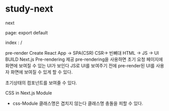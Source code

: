 # study-next

next

page:
export default

index : /

pre-render
Create React App -> SPA(CSR)
CSR-> 빈뼈대 HTML -> JS -> UI BUILD
Next.js Pre-rendering 제공
pre-rendering을 사용하면 초기 요청 페이지에 화면에
보여질 수 있는 UI가 보인다
JS로 UI를 보여주기 전에 pre-render된 UI를 사용자
화면에 보여질 수 있게 할 수 있다.

초기상태의 컴포넌트를 보여줄 수 있다.

CSS in Next.js Module

- css-Module 클래스명은 겹치지 않는다
  클래스명 충돌을 피할 수 있다.
